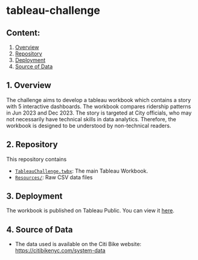 # tableau-challenge

## Content:
1. [Overview](#1-overview)
2. [Repository](#2-repository)
3. [Deployment](#3-deployment)
4. [Source of Data](#4-source-of-data)

## 1. Overview
The challenge aims to develop a tableau workbook which contains a story with 5 interactive dashboards. The workbook compares ridership patterns in Jun 2023 and Dec 2023. The story is targeted at City officials, who may not necessarily have technical skills in data analytics. Therefore, the workbook is designed to be understood by non-technical readers.


## 2. Repository
This repository contains
- [`TableauChallenge.twbx`](TableauChallenge.twbx): The main Tableau Workbook.
- [`Resources/`](Resources/): Raw CSV data files


## 3. Deployment
The workbook is published on Tableau Public. You can view it [here](https://public.tableau.com/views/TableauChallenge_17129597717470/Story?:language=en-GB&publish=yes&:sid=&:display_count=n&:origin=viz_share_link).


## 4. Source of Data
- The data used is available on the Citi Bike website: https://citibikenyc.com/system-data
